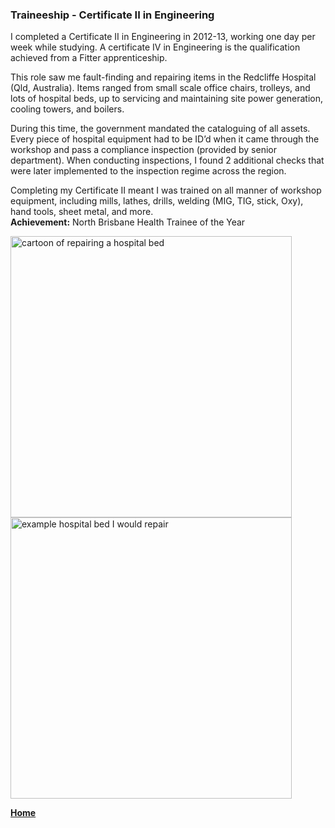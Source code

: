 ### Traineeship - Certificate II in Engineering


I completed a Certificate II in Engineering in 2012-13, working one day per week while studying. 
A certificate IV in Engineering is the qualification achieved from a Fitter apprenticeship. 
<br>

This role saw me fault-finding and repairing items in the Redcliffe Hospital (Qld, Australia). 
Items ranged from small scale office chairs, trolleys, and lots of hospital beds, up to servicing and maintaining site power generation, cooling towers, and boilers. 
<br>

During this time, the government mandated the cataloguing of all assets. 
Every piece of hospital equipment had to be ID’d when it came through the workshop and pass a compliance inspection (provided by senior department). 
When conducting inspections, I found 2 additional checks that were later implemented to the inspection regime across the region. 
<br>

Completing my Certificate II meant I was trained on all manner of workshop equipment, including mills, lathes, drills, welding (MIG, TIG, stick, Oxy), hand tools, sheet metal, and more. 
<br>
**Achievement:** North Brisbane Health Trainee of the Year


[<img src="./../../imgs/medium/traineeship-image-1.jpeg" alt="cartoon of repairing a hospital bed" width="450">](./../../imgs/full/traineeship-image-1.jpeg)
[<img src="./../../imgs/medium/traineeship-image-2.jpeg" alt="example hospital bed I would repair" width="450">](./../../imgs/full/traineeship-image-2.jpeg)



**[Home](./..)**


<link href="style.css" type="text/css" rel="stylesheet">
